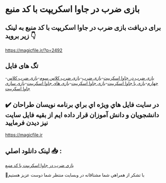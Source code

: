 # بازی ضرب در جاوا اسکریپت با کد منبع

## برای دریافت بازی ضرب در جاوا اسکریپت با کد منبع به لینک زیر بروید 👇

https://magicfile.ir/?p=2492

## تگ های فایل

-[بازی ضرب در جاوا اسکریپت](https://magicfile.ir/product/%d8%a8%d8%a7%d8%b2%db%8c-%d8%b6%d8%b1%d8%a8-%d8%af%d8%b1-%d8%ac%d8%a7%d9%88%d8%a7-%d8%a7%d8%b3%da%a9%d8%b1%db%8c%d9%be%d8%aa-%d8%a8%d8%a7-%da%a9%d8%af-%d9%85%d9%86%d8%a8%d8%b9/)-[بازی ضرب](https://magicfile.ir/product/%d8%a8%d8%a7%d8%b2%db%8c-%d8%b6%d8%b1%d8%a8-%d8%af%d8%b1-%d8%ac%d8%a7%d9%88%d8%a7-%d8%a7%d8%b3%da%a9%d8%b1%db%8c%d9%be%d8%aa-%d8%a8%d8%a7-%da%a9%d8%af-%d9%85%d9%86%d8%a8%d8%b9/)-[بازی ضرب کلاس سوم](https://magicfile.ir/product/%d8%a8%d8%a7%d8%b2%db%8c-%d8%b6%d8%b1%d8%a8-%d8%af%d8%b1-%d8%ac%d8%a7%d9%88%d8%a7-%d8%a7%d8%b3%da%a9%d8%b1%db%8c%d9%be%d8%aa-%d8%a8%d8%a7-%da%a9%d8%af-%d9%85%d9%86%d8%a8%d8%b9/)-[بازی ضرب کلاس چهارم](https://magicfile.ir/product/%d8%a8%d8%a7%d8%b2%db%8c-%d8%b6%d8%b1%d8%a8-%d8%af%d8%b1-%d8%ac%d8%a7%d9%88%d8%a7-%d8%a7%d8%b3%da%a9%d8%b1%db%8c%d9%be%d8%aa-%d8%a8%d8%a7-%da%a9%d8%af-%d9%85%d9%86%d8%a8%d8%b9/)-[بازی با جاوا اسکریپت](https://magicfile.ir/product/%d8%a8%d8%a7%d8%b2%db%8c-%d8%b6%d8%b1%d8%a8-%d8%af%d8%b1-%d8%ac%d8%a7%d9%88%d8%a7-%d8%a7%d8%b3%da%a9%d8%b1%db%8c%d9%be%d8%aa-%d8%a8%d8%a7-%da%a9%d8%af-%d9%85%d9%86%d8%a8%d8%b9/)-[بازی جاوا اسکریپت](https://magicfile.ir/product/%d8%a8%d8%a7%d8%b2%db%8c-%d8%b6%d8%b1%d8%a8-%d8%af%d8%b1-%d8%ac%d8%a7%d9%88%d8%a7-%d8%a7%d8%b3%da%a9%d8%b1%db%8c%d9%be%d8%aa-%d8%a8%d8%a7-%da%a9%d8%af-%d9%85%d9%86%d8%a8%d8%b9/)-[بازی های جاوا اسکریپت](https://magicfile.ir/product/%d8%a8%d8%a7%d8%b2%db%8c-%d8%b6%d8%b1%d8%a8-%d8%af%d8%b1-%d8%ac%d8%a7%d9%88%d8%a7-%d8%a7%d8%b3%da%a9%d8%b1%db%8c%d9%be%d8%aa-%d8%a8%d8%a7-%da%a9%d8%af-%d9%85%d9%86%d8%a8%d8%b9/)-[بازی سازی جاوا اسکریپت](https://magicfile.ir/product/%d8%a8%d8%a7%d8%b2%db%8c-%d8%b6%d8%b1%d8%a8-%d8%af%d8%b1-%d8%ac%d8%a7%d9%88%d8%a7-%d8%a7%d8%b3%da%a9%d8%b1%db%8c%d9%be%d8%aa-%d8%a8%d8%a7-%da%a9%d8%af-%d9%85%d9%86%d8%a8%d8%b9/)

## ✔️ در سايت فايل هاي ويژه اي براي برنامه نويسان طراحان دانشجويان و دانش آموزان قرار داده ايم از بقيه فايل سايت نيز ديدن فرماييد

https://magicfile.ir


## لينک دانلود اصلي 📥 :

[بازی ضرب در جاوا اسکریپت با کد منبع](https://magicfile.ir/product/%d8%a8%d8%a7%d8%b2%db%8c-%d8%b6%d8%b1%d8%a8-%d8%af%d8%b1-%d8%ac%d8%a7%d9%88%d8%a7-%d8%a7%d8%b3%da%a9%d8%b1%db%8c%d9%be%d8%aa-%d8%a8%d8%a7-%da%a9%d8%af-%d9%85%d9%86%d8%a8%d8%b9/) 


🙏با تشکر از همراهي شما مشتاقانه در وبسایت منتظر شما دوست عزیز هستیم

